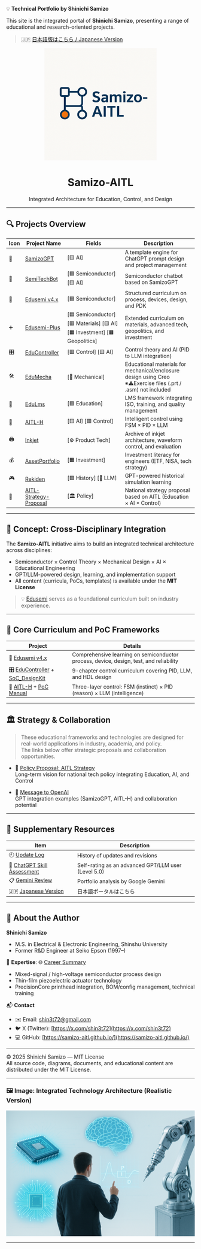 💡 **Technical Portfolio by Shinichi Samizo**

This site is the integrated portal of **Shinichi Samizo**, presenting a range of educational and research-oriented projects.

> 🇯🇵 [日本語版はこちら / Japanese Version](../index.md)

<p align="center">
  <a href="https://Samizo-AITL.github.io/en/">
    <img src="https://raw.githubusercontent.com/Samizo-AITL/Samizo-AITL.github.io/main/images/A_vector-based_digital_graphic_logo_features_the_n.png" alt="Samizo-AITL Logo" width="300"/>
  </a>
</p>

<h1 align="center">Samizo-AITL</h1>
<p align="center">
  Integrated Architecture for Education, Control, and Design
</p>

---

## 🔍 Projects Overview

| Icon | Project Name | Fields | Description |
|------|--------------|--------|-------------|
| 🧠 | [SamizoGPT](https://samizo-aitl.github.io/SamizoGPT/) | [🟨 AI] | A template engine for ChatGPT prompt design and project management |
| 📡 | [SemiTechBot](https://samizo-aitl.github.io/SamizoGPT_SemiTechBot/) | [🟦 Semiconductor] [🟨 AI] | Semiconductor chatbot based on SamizoGPT |
| 📘 | [Edusemi v4.x](https://samizo-aitl.github.io/Edusemi-v4x/) | [🟦 Semiconductor] | Structured curriculum on process, devices, design, and PDK |
| ➕ | [Edusemi-Plus](https://samizo-aitl.github.io/Edusemi-Plus/) | [🟦 Semiconductor] [🟥 Materials] [🟨 AI] [🟧 Investment] [🟫 Geopolitics] | Extended curriculum on materials, advanced tech, geopolitics, and investment |
| 🎛️ | [EduController](https://samizo-aitl.github.io/EduController/) | [🟥 Control] [🟨 AI] | Control theory and AI (PID to LLM integration) |
| 🛠️ | [EduMecha](https://samizo-aitl.github.io/EduMecha/) | [🔵 Mechanical] | Educational materials for mechanical/enclosure design using Creo<br>※⚠️Exercise files (.prt / .asm) not included |
| 🧠 | [EduLms](https://samizo-aitl.github.io/EduLms/) | [🟩 Education] | LMS framework integrating ISO, training, and quality management |
| 🤖 | [AITL-H](https://samizo-aitl.github.io/AITL-H/) | [🟨 AI] [🟥 Control] | Intelligent control using FSM × PID × LLM |
| 🖨️ | [Inkjet](https://samizo-aitl.github.io/Inkjet/) | [⚙️ Product Tech] | Archive of inkjet architecture, waveform control, and evaluation |
| 💰 | [AssetPortfolio](https://samizo-aitl.github.io/AssetPortfolio-StartGuide/) | [🟧 Investment] | Investment literacy for engineers (ETF, NISA, tech strategy) |
| 🎮 | [Rekiden](https://samizo-aitl.github.io/Rekiden/) | [🟪 History] [🧠 LLM] | GPT-powered historical simulation learning |
| 🧩 | [AITL-Strategy-Proposal](https://samizo-aitl.github.io/AITL-Strategy-Proposal/) | [🏛️ Policy] | National strategy proposal based on AITL (Education × AI × Control) |

---

## 🧠 Concept: Cross-Disciplinary Integration

The **Samizo-AITL** initiative aims to build an integrated technical architecture across disciplines:

- Semiconductor × Control Theory × Mechanical Design × AI × Educational Engineering  
- GPT/LLM-powered design, learning, and implementation support  
- All content (curricula, PoCs, templates) is available under the **MIT License**

> 💡 [Edusemi](https://samizo-aitl.github.io/Edusemi-v4x/) serves as a foundational curriculum built on industry experience.

---

## 📘 Core Curriculum and PoC Frameworks

| Project | Details |
|---------|---------|
| 📘 [Edusemi v4.x](https://samizo-aitl.github.io/Edusemi-v4x/) | Comprehensive learning on semiconductor process, device, design, test, and reliability |
| 🎛️ [EduController](https://samizo-aitl.github.io/EduController/) + [SoC_DesignKit](https://samizo-aitl.github.io/EduController/SoC_DesignKit_by_ChatGPT/) | 9-chapter control curriculum covering PID, LLM, and HDL design |
| 🤖 [AITL-H](https://samizo-aitl.github.io/AITL-H/) + [PoC Manual](https://samizo-aitl.github.io/AITL-H/docs/) | Three-layer control: FSM (instinct) × PID (reason) × LLM (intelligence) |

---

## 🏛️ Strategy & Collaboration

> These educational frameworks and technologies are designed for real-world applications in industry, academia, and policy.  
> The links below offer strategic proposals and collaboration opportunities.

- 🧩 [Policy Proposal: AITL Strategy](https://samizo-aitl.github.io/AITL-Strategy-Proposal/)  
  Long-term vision for national tech policy integrating Education, AI, and Control

- 🤝 [Message to OpenAI](../about/openai-message-en.md)  
  GPT integration examples (SamizoGPT, AITL-H) and collaboration potential

---

## 📄 Supplementary Resources

| Item | Description |
|------|-------------|
| 🕘 [Update Log](../about/update.md) | History of updates and revisions |
| 🧠 [ChatGPT Skill Assessment](../about/chatgpt-skill-eval.md) | Self-rating as an advanced GPT/LLM user (Level 5.0) |
| 📋 [Gemini Review](../about/gemini-review.md) | Portfolio analysis by Google Gemini |
| 🇯🇵 [Japanese Version](../index.md) | 日本語ポータルはこちら |

---

## 👤 About the Author

**Shinichi Samizo**  
- M.S. in Electrical & Electronic Engineering, Shinshu University  
- Former R&D Engineer at Seiko Epson (1997–)

📌 **Expertise**: 🌐 [Career Summary](../about/career-summary_en.md)  
- Mixed-signal / high-voltage semiconductor process design  
- Thin-film piezoelectric actuator technology  
- PrecisionCore printhead integration, BOM/config management, technical training

📬 **Contact**
- ✉️ Email: [shin3t72@gmail.com](mailto:shin3t72@gmail.com)  
- 🐦 X (Twitter): [https://x.com/shin3t72](https://x.com/shin3t72)  
- 💻 GitHub: [https://samizo-aitl.github.io/](https://samizo-aitl.github.io/)

---

© 2025 Shinichi Samizo — MIT License  
All source code, diagrams, documents, and educational content are distributed under the MIT License.

---

### 🖼️ Image: Integrated Technology Architecture (Realistic Version)

![Integrated Technology Architecture](../images/technology_architecture_realistic_version.png)

---
